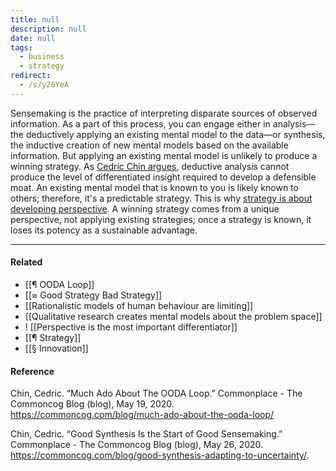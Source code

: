 ```yaml
---
title: null
description: null
date: null
tags:
  - business
  - strategy
redirect:
  - /s/y26YeA
---
```


Sensemaking is the practice of interpreting disparate sources of observed information. As a part of this process, you can engage either in analysis—the deductively applying an existing mental model to the data—or synthesis, the inductive creation of new mental models based on the available information. But applying an existing mental model is unlikely to produce a winning strategy. As [Cedric Chin argues](https://publish.obsidian.md/mobydiction/Chin+-+Much+Ado+About+the+OODA+Loop), deductive analysis cannot produce the level of differentiated insight required to develop a defensible moat. An existing mental model that is known to you is likely known to others; therefore, it's a predictable strategy. This is why [strategy is about developing perspective](https://publish.obsidian.md/mobydiction/strategy+is+about+developing+perspective). A winning strategy comes from a unique perspective, not applying existing strategies; once a strategy is known, it loses its potency as a sustainable advantage.

---

#### Related

- [[¶ OODA Loop]]
- [[≈ Good Strategy Bad Strategy]]
- [[Rationalistic models of human behaviour are limiting]]
- [[Qualitative research creates mental models about the problem space]]
- ! [[Perspective is the most important differentiator]]
- [[¶ Strategy]]
- [[§ Innovation]]

#### Reference

Chin, Cedric. “Much Ado About The OODA Loop.” Commonplace - The Commoncog Blog (blog), May 19, 2020. https://commoncog.com/blog/much-ado-about-the-ooda-loop/

Chin, Cedric. “Good Synthesis Is the Start of Good Sensemaking.” Commonplace - The Commoncog Blog (blog), May 26, 2020. https://commoncog.com/blog/good-synthesis-adapting-to-uncertainty/.
